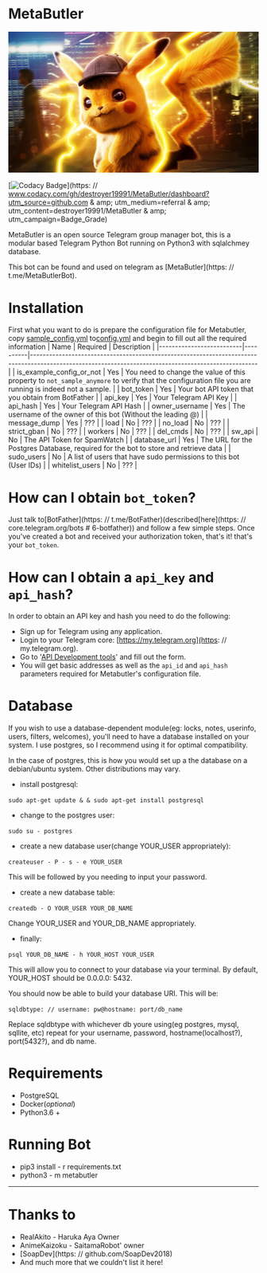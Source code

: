 # MetaButler

![](images/metabutler.jpeg)

[![Codacy Badge](https://app.codacy.com/project/badge/Grade/5af21077123c4a3f9818d860fe66f18a)](https: // www.codacy.com/gh/destroyer19991/MetaButler/dashboard?utm_source=github.com & amp; utm_medium=referral & amp; utm_content=destroyer19991/MetaButler & amp; utm_campaign=Badge_Grade)

MetaButler is an open source Telegram group manager bot, this is a modular based
Telegram Python Bot running on Python3 with sqlalchmey database.

This bot can be found and used on telegram as [MetaButler](https: // t.me/MetaButlerBot).


# Installation

First what you want to do is prepare the configuration file for Metabutler, copy
[sample_config.yml](sample_config.yml) to[config.yml](config.yml) and begin to
fill out all the required information
| Name                     | Required | Description                                                                                                                                         |
|--------------------------|----------|-----------------------------------------------------------------------------------------------------------------------------------------------------|
| is_example_config_or_not | Yes      | You need to change the value of this property to `not_sample_anymore` to verify that the configuration file you are running is indeed not a sample. |
| bot_token                | Yes      | Your bot API token that you obtain from BotFather                                                                                                   |
| api_key                  | Yes      | Your Telegram API Key                                                                                                                               |
| api_hash                 | Yes      | Your Telegram API Hash                                                                                                                              |
| owner_username           | Yes      | The username of the owner of this bot (Without the leading @)                                                                                       |
| message_dump             | Yes      | ???                                                                                                                                                 |
| load                     | No       | ???                                                                                                                                                 |
| no_load                  | No       | ???                                                                                                                                                 |
| strict_gban              | No       | ???                                                                                                                                                 |
| workers                  | No       | ???                                                                                                                                                 |
| del_cmds                 | No       | ???                                                                                                                                                 |
| sw_api                   | No       | The API Token for SpamWatch                                                                                                                         |
| database_url             | Yes      | The URL for the Postgres Database, required for the bot to store and retrieve data                                                                  |
| sudo_users               | No       | A list of users that have sudo permissions to this bot (User IDs)                                                                                   |
| whitelist_users          | No       | ???                                                                                                                                                 |

# How can I obtain `bot_token`?

Just talk to[BotFather](https: // t.me/BotFather)(described[here](https: // core.telegram.org/bots  # 6-botfather))
and follow a few simple steps. Once you've created a bot and received your
authorization token, that's it! that's your `bot_token`.

# How can I obtain a `api_key` and `api_hash`?

In order to obtain an API key and hash you need to do the following:

 - Sign up for Telegram using any application.
 - Login to your Telegram core: [https://my.telegram.org](https: // my.telegram.org).
 - Go to '[API Development tools](https://my.telegram.org/apps)' and fill out the form.
 - You will get basic addresses as well as the `api_id` and `api_hash` parameters
   required for Metabutler's configuration file.

# Database

If you wish to use a database-dependent module(eg: locks, notes, userinfo, users, filters, welcomes),
you'll need to have a database installed on your system. I use postgres, so I recommend using it for optimal compatibility.

In the case of postgres, this is how you would set up a the database on a debian/ubuntu system. Other distributions may vary.

- install postgresql:

`sudo apt-get update & & sudo apt-get install postgresql`

- change to the postgres user:

`sudo su - postgres`

- create a new database user(change YOUR_USER appropriately):

`createuser - P - s - e YOUR_USER`

This will be followed by you needing to input your password.

- create a new database table:

`createdb - O YOUR_USER YOUR_DB_NAME`

Change YOUR_USER and YOUR_DB_NAME appropriately.

- finally:

`psql YOUR_DB_NAME - h YOUR_HOST YOUR_USER`

This will allow you to connect to your database via your terminal.
By default, YOUR_HOST should be 0.0.0.0: 5432.

You should now be able to build your database URI. This will be:

`sqldbtype: // username: pw@hostname: port/db_name`

Replace sqldbtype with whichever db youre using(eg postgres, mysql, sqllite, etc)
repeat for your username, password, hostname(localhost?), port(5432?), and db name.

# Requirements

 - PostgreSQL
 - Docker(*optional*)
 - Python3.6 +

# Running Bot
 - pip3 install - r requirements.txt
 - python3 - m metabutler


- ------------------------------------------------------------------------------------

# Thanks to
 - RealAkito - Haruka Aya Owner
 - AnimeKaizoku - SaitamaRobot' owner
 - [SoapDev](https: // github.com/SoapDev2018)
 - And much more that we couldn't list it here!
